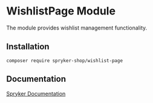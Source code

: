 # WishlistPage Module

The module provides wishlist management functionality.

## Installation

```
composer require spryker-shop/wishlist-page
```

## Documentation

[Spryker Documentation](https://academy.spryker.com)
